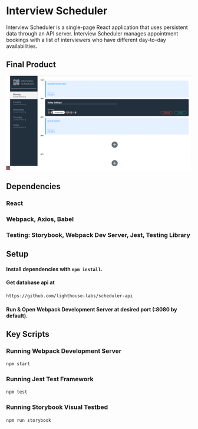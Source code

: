 # Interview Scheduler

Interview Scheduler is a single-page React application that uses persistent data through an API server. Interview Scheduler manages appointment bookings with a list of interviewers who have different day-to-day availabilities.

## Final Product

![Scheduler](./docs/Scheduler-Image.png)

## Dependencies

### React
### Webpack, Axios, Babel
### Testing: Storybook, Webpack Dev Server, Jest, Testing Library

## Setup

#### Install dependencies with `npm install`.
#### Get database api at 
```sh
https://github.com/lighthouse-labs/scheduler-api
```
#### Run & Open Webpack Development Server at desired port (:8080 by default).

## Key Scripts

### Running Webpack Development Server

```sh
npm start
```

### Running Jest Test Framework

```sh
npm test
```

### Running Storybook Visual Testbed

```sh
npm run storybook
```
